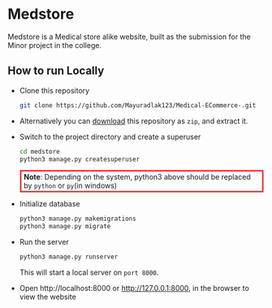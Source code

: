 Medstore
===

Medstore is a Medical store alike website, built as the submission for the Minor project in the college.

## How to run Locally

- Clone this repository
    ```bash
    git clone https://github.com/Mayuradlak123/Medical-ECommerce-.git
    ```

- Alternatively you can [download](https://github.com/Mayuradlak123/Medical-ECommerce/archive/master.zip) this repository as `zip`, and extract it.
- Switch to the project directory and create a <span title="To access admin panel">superuser</span>
    ```bash
    cd medstore
    python3 manage.py createsuperuser
    ```
    <div style="border: 3px ridge #f44; padding: 2px 5px;">
    <strong>Note</strong>: Depending on the system, python3 above should be replaced by <code>python</code> or <code>py</code>(in windows)
    </div>

- Initialize database
    ```bash
    python3 manage.py makemigrations
    python3 manage.py migrate
    ```

- Run the server
  ```bash
  python3 manage.py runserver
  ```
  This will start a local server on `port 8000`.
- Open http://localhost:8000 or http://127.0.0.1:8000, in the browser to view the website

